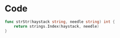 Code
====

```go
func strStr(haystack string, needle string) int {
	return strings.Index(haystack, needle)
}
```
